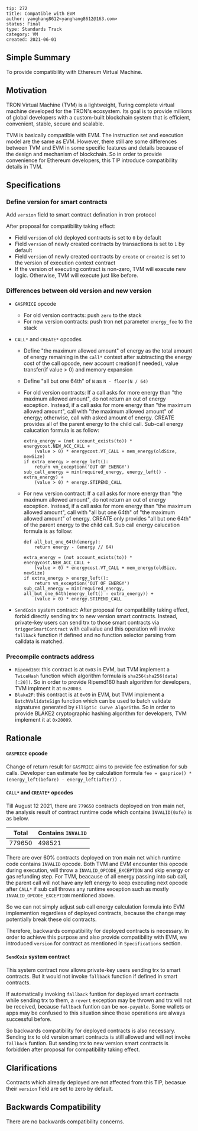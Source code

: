 ```
tip: 272
title: Compatible with EVM
author: yanghang8612<yanghang8612@163.com>
status: Final
type: Standards Track
category: VM
created: 2021-06-01
```

## Simple Summary

To provide compatibility with Ethereum Virtual Machine.

## Motivation

TRON Virtual Machine (TVM) is a lightweight, Turing complete virtual machine developed for the TRON's ecosystem. Its goal is to provide millions of global developers with a custom-built blockchain system that is efficient, convenient, stable, secure and scalable.

TVM is basically compatible with EVM. The instruction set and execution model are the same as EVM. However, there still are some differences between TVM and EVM in some specific features and details because of the design and mechanism of blockchain. So in order to provide convenience for Ethereum developers, this TIP introduce compatibility details in TVM.

## Specifications

### Define version for smart contracts

Add `version` field to smart contract defination in tron protocol

After proposal for compatibility taking effect:

- Field `version` of old deployed contracts is set to `0` by default
- Field `version` of newly created contracts by transactions is set to `1` by default
- Field `version` of newly created contracts by `create` or `create2` is set to the version of execution context contract
- If the version of executing contract is non-zero, TVM will execute new logic. Otherwise, TVM will execute just like before.

### Differences between old version and new version

- `GASPRICE` opcode

  - For old version contracts: push `zero` to the stack
  - For new version contracts: push tron net parameter `energy_fee` to the stack

- `CALL*` and `CREATE*` opcodes 

  - Define "the maximum allowed amount" of energy as the total amount of energy remaining in the `call*` context after subtracting the energy cost of the call opcode, new account creation(if needed), value transfer(if value > 0) and memory expansion

  - Define "all but one 64th" of `N` as `N - floor(N / 64)`

  - For old version contracts: If a call asks for more energy than "the maximum allowed amount", do not return an out of energy exception. Instead, if a call asks for more energy than "the maximum allowed amount", call with "the maximum allowed amount" of energy; otherwise, call with asked amount of energy. CREATE provides all of the parent energy to the child call. Sub-call energy calucation formula is as follow:

    ```
    extra_energy = (not account_exists(to)) * energycost.NEW_ACC_CALL +
        (value > 0) * energycost.VT_CALL + mem_energy(oldSize, newSize)
    if extra_energy > energy_left():
        return vm_exception('OUT OF ENERGY')
    sub_call_energy = min(required_energy, energy_left() - extra_energy) + 
        (value > 0) * energy.STIPEND_CALL
    ```

  - For new version contract: If a call asks for more energy than "the maximum allowed amount", do not return an out of energy exception. Instead, if a call asks for more energy than "the maximum allowed amount", call with "all but one 64th" of "the maximum allowed amount" of energy. CREATE only provides "all but one 64th" of the parent energy to the child call. Sub call energy calucation formula is as follow:

    ```
    def all_but_one_64th(energy):
        return energy - (energy // 64)
    
    extra_energy = (not account_exists(to)) * energycost.NEW_ACC_CALL +
        (value > 0) * energycost.VT_CALL + mem_energy(oldSize, newSize)
    if extra_energy > energy_left():
        return vm_exception('OUT OF ENERGY')
    sub_call_energy = min(required_energy, all_but_one_64th(energy_left() - extra_energy)) + 
        (value > 0) * energy.STIPEND_CALL
    ```

- `SendCoin` system contract: After proposal for compatibility taking effect, forbid directly sending trx to new version smart contracts. Instead, private-key users can send trx to those smart contracts via `triggerSmartContract` with callvalue and this operation will invoke `fallback` function if defined and no function selector parsing from calldata is matched.

### Precompile contracts address

- `Ripemd160`: this contract is at `0x03` in EVM, but TVM implement a `TwiceHash` function which algorithm formula is `sha256(sha256(data)[:20])`. So in order to provide Ripemd160 hash algorithm for developers, TVM implment it at `0x20003`.
- `Blake2F`: this contract is at `0x09` in EVM, but TVM implement a `BatchValidateSign` function which can be used to batch validate signatures generated by `Elliptic Curve Algorithm`. So in order to provide BLAKE2 cryptographic hashing algorithm for developers, TVM implement it at `0x20009`.

## Rationale

#### `GASPRICE` opcode

Change of return result for `GASPRICE` aims to provide fee estimation for sub calls. Developer can estimate fee by calculation formula `fee = gasprice() * (energy_left(before) - energy_left(after)) `.

#### `CALL*` and `CREATE*` opcodes 

Till August 12 2021, there are `779650` contracts deployed on tron main net, the analysis result of contract runtime code which  contains `INVALID(0xfe)` is as below.

| Total  | Contains `INVALID` |
| ------ | ------------------ |
| 779650 | 498521             |

 There are over 60% contracts deployed on tron main net which runtime code contains `INVALID` opcode. Both TVM and EVM encounter this opcode during execution, will throw a `INVALID_OPCODE_EXCEPTION` and skip energy or gas refunding step. For TVM,    beacause of all energy passing into sub call, the parent call will not have any left energy to keep executing next opcode after `CALL*` if sub call throws any runtime exception such as mostly  `INVALID_OPCODE_EXCEPTION` mentioned above.

So we can not simply adjust sub call energy calculation formula into EVM implemention regardless of deployed contracts, because the change may potentially break these old contracts.

Therefore, backwards compatibility for deployed contracts is necessary. In order to achieve this purpose and also provide compatibility with EVM, we introduced `version` for contract as mentioned in `Specifications` section.

#### `SendCoin` system contract

This system contract now allows private-key users sending trx to smart contracts. But it would not invoke `fallback`  function if defined in smart contracts. 

If automatically invoking `fallback` funtion for deployed smart contracts while sending trx to them, a `revert` exception may be thrown and trx will not be received, because `fallback` funtion can be `non-payable`. Some wallets or apps may be confused to this situation since those operations are always successful before.

So backwards compatibility for deployed contracts is also necessary. Sending trx to old version smart contracts is still allowed and will not invoke `fallback` funtion. But sending trx to new version smart contracts is forbidden after proposal for compatibility taking effect. 

## Clarifications

Contracts which already deployed are not affected from this TIP, becasue their `version` field are set to zero by default.

## Backwards Compatibility

There are no backwards compatibility concerns.
